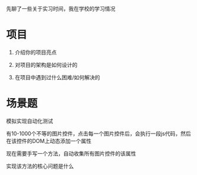 <!--
 * @LastEditors: panda_liu
 * @LastEditTime: 2020-11-19 19:10:38
 * @FilePath: \undefinedc:\Users\23163\Desktop\web\Blog\面经\小红书前端2面.md
 * @Description: add some description
-->

先聊了一些关于实习时间，我在学校的学习情况

# 项目

1. 介绍你的项目亮点

2. 对项目的架构是如何设计的

3. 在项目中遇到过什么困难/如何解决的

# 场景题

模拟实现自动化测试

有10-1000个不等的图片控件，点击每一个图片控件后，会执行一段js代码，然后在该控件的DOM上动态添加一个属性

现在需要手写一个方法，自动收集所有图片控件的该属性

实现该方法的核心问题是什么

